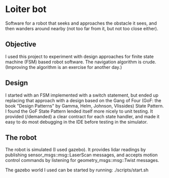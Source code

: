 # Loiter bot

Software for a robot that seeks and approaches the obstacle it sees, and then wanders around nearby (not too far from it, but not too close either).

## Objective

I used this project to experiment with design approaches for finite state machine (FSM) based robot software. The navigation algorithm is crude. (Improving the algorithm is an exercise for another day.)

## Design

I started with an FSM implemented with a switch statement, but ended up replacing that approach with a design based on the Gang of Four (GoF: the book "Design Patterns" by Gamma, Helm, Johnson, Vlissides) State Pattern. I found the GoF State Pattern lended itself more nicely to unit testing. It provided (/demanded) a clear contract for each state handler, and made it easy to do most debugging in the IDE before testing in the simulator.

## The robot

The robot is simulated (I used gazebo). It provides lidar readings by publishing sensor_msgs::msg::LaserScan messages, and accepts motion control commands by listening for geometry_msgs::msg::Twist messages.

The gazebo world I used can be started by running:
./scripts/start.sh
